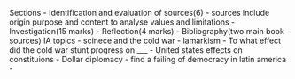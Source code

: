 Sections
	- Identification and evaluation of sources(6)
		- sources include origin purpose and content to analyse values and limitations
	- Investigation(15 marks)
	- Reflection(4 marks)
	- Bibliography(two main book sources)
IA topics
	- scinece and the cold war
		-  lamarkism
		- To what effect did the cold war stunt progress on ___
	- United states effects on constituions
	- Dollar diplomacy
		- find a failing of democracy in latin america
		- 
<!--stackedit_data:
eyJoaXN0b3J5IjpbMzQzMjg4NzgsLTIxMzQ5Njg2MDJdfQ==
-->